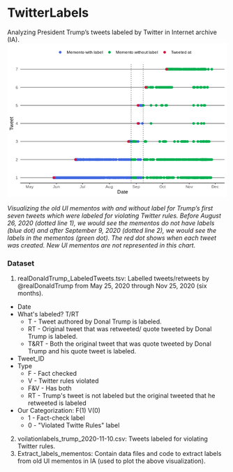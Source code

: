 # TwitterLabels
Analyzing President Trump’s tweets labeled by Twitter in Internet archive (IA). 
![](Extract_labels_mementos/Rplot02.png)

*Visualizing the old UI mementos with and without label for Trump’s first seven tweets which were labeled for violating Twitter rules. Before August 26, 2020 (dotted line 1), we would see the mementos do not have labels (blue dot) and after September 9, 2020  (dotted line 2), we would see the labels in the mementos (green dot). The red dot shows when each tweet was created. New UI mementos are not represented in this chart.*

### Dataset
1. realDonaldTrump_LabeledTweets.tsv: Labelled tweets/retweets by @realDonaldTrump from May 25, 2020 through Nov 25, 2020 (six months). 
* Date 
* What's labeled? T/RT
  * T - Tweet authored by Donal Trump is labeled.
  * RT - Original tweet that was retweeted/ quote tweeted by Donal Trump is labeled.
  * T&RT - Both the original tweet that was quote tweeted by Donal Trump and his quote tweet is labeled. 
* Tweet_ID 
* Type  
  * F - Fact checked
  * V - Twitter rules violated
  * F&V - Has both 
  * RT - Trump's tweet is not labeled but the original tweeted that he retweeted is labeled 
* Our Categorization: F(1) V(0)
  * 1 - Fact-check label
  * 0 - "Violated Twitte Rules" label
2. voilationlabels_trump_2020-11-10.csv: Tweets labeled for violating Twitter rules. 
3. Extract_labels_mementos: Contain data files and code to extract labels from old UI mementos in IA (used to plot the above visualization).
